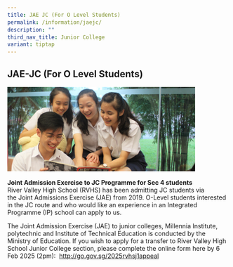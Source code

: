 ```yaml
---
title: JAE JC (For O Level Students)
permalink: /information/jaejc/
description: ""
third_nav_title: Junior College
variant: tiptap
---
```

<h2>JAE-JC (For O Level Students)</h2>
<div class="isomer-image-wrapper">
<img style="width:85%" height="auto" width="100%" src="/images/IMG_46750-cropped.jpg">
</div>
<p><strong>Joint Admission Exercise to JC Programme for Sec 4 students</strong> 
<br>River Valley High School (RVHS) has been admitting JC students via the&nbsp;Joint
Admissions Exercise (JAE)&nbsp;from 2019. O-Level students interested in
the JC route and who would like an experience in an Integrated Programme
(IP) school can apply to us.&nbsp;</p>
<p>The Joint Admission Exercise (JAE) to junior colleges, Millennia Institute,
polytechnic and Institute of Technical Education is conducted by the Ministry
of Education. If you wish to apply for a transfer to River Valley High
School Junior College section, please complete the online form here by
6 Feb 2025 (2pm):&nbsp;&nbsp;<a href="http://go.gov.sg/2025rvhsj1appeal" rel="noopener noreferrer nofollow" target="_blank">http://go.gov.sg/2025rvhsj1appeal</a>
</p>
<p></p>